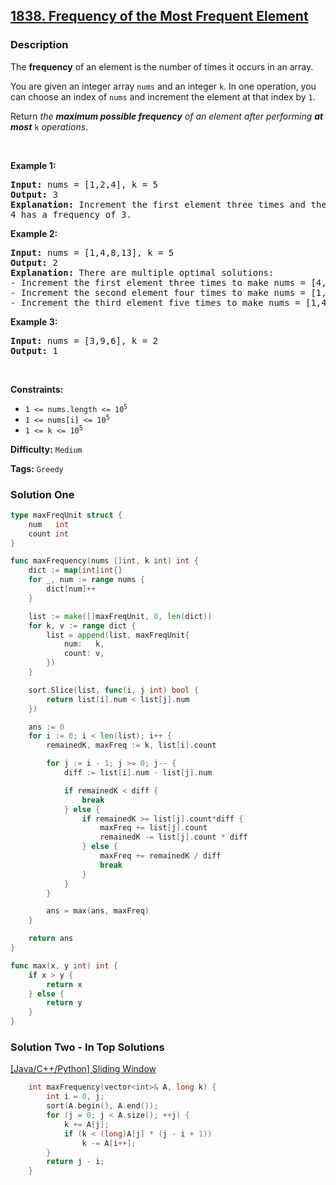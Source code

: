 ## [1838. Frequency of the Most Frequent Element](https://leetcode.com/problems/frequency-of-the-most-frequent-element/)

### Description

<p>The <strong>frequency</strong> of an element is the number of times it occurs in an array.</p>

<p>You are given an integer array <code>nums</code> and an integer <code>k</code>. In one operation, you can choose an index of <code>nums</code> and increment the element at that index by <code>1</code>.</p>

<p>Return <em>the <strong>maximum possible frequency</strong> of an element after performing <strong>at most</strong> </em><code>k</code><em> operations</em>.</p>

<p>&nbsp;</p>
<p><strong>Example 1:</strong></p>

<pre>
<strong>Input:</strong> nums = [1,2,4], k = 5
<strong>Output:</strong> 3<strong>
Explanation:</strong> Increment the first element three times and the second element two times to make nums = [4,4,4].
4 has a frequency of 3.</pre>

<p><strong>Example 2:</strong></p>

<pre>
<strong>Input:</strong> nums = [1,4,8,13], k = 5
<strong>Output:</strong> 2
<strong>Explanation:</strong> There are multiple optimal solutions:
- Increment the first element three times to make nums = [4,4,8,13]. 4 has a frequency of 2.
- Increment the second element four times to make nums = [1,8,8,13]. 8 has a frequency of 2.
- Increment the third element five times to make nums = [1,4,13,13]. 13 has a frequency of 2.
</pre>

<p><strong>Example 3:</strong></p>

<pre>
<strong>Input:</strong> nums = [3,9,6], k = 2
<strong>Output:</strong> 1
</pre>

<p>&nbsp;</p>
<p><strong>Constraints:</strong></p>

<ul>
	<li><code>1 &lt;= nums.length &lt;= 10<sup>5</sup></code></li>
	<li><code>1 &lt;= nums[i] &lt;= 10<sup>5</sup></code></li>
	<li><code>1 &lt;= k &lt;= 10<sup>5</sup></code></li>
</ul>

**Difficulty:** `Medium`

**Tags:** `Greedy`

### Solution One

```go
type maxFreqUnit struct {
	num   int
	count int
}

func maxFrequency(nums []int, k int) int {
	dict := map[int]int{}
	for _, num := range nums {
		dict[num]++
	}

	list := make([]maxFreqUnit, 0, len(dict))
	for k, v := range dict {
		list = append(list, maxFreqUnit{
			num:   k,
			count: v,
		})
	}

	sort.Slice(list, func(i, j int) bool {
		return list[i].num < list[j].num
	})

	ans := 0
	for i := 0; i < len(list); i++ {
		remainedK, maxFreq := k, list[i].count

		for j := i - 1; j >= 0; j-- {
			diff := list[i].num - list[j].num

			if remainedK < diff {
				break
			} else {
				if remainedK >= list[j].count*diff {
					maxFreq += list[j].count
					remainedK -= list[j].count * diff
				} else {
					maxFreq += remainedK / diff
					break
				}
			}
		}

		ans = max(ans, maxFreq)
	}

	return ans
}

func max(x, y int) int {
	if x > y {
		return x
	} else {
		return y
	}
}
```

### Solution Two - In Top Solutions

[[Java/C++/Python] Sliding Window](https://leetcode.com/problems/frequency-of-the-most-frequent-element/discuss/1175090/JavaC%2B%2BPython-Sliding-Window)

```cpp
    int maxFrequency(vector<int>& A, long k) {
        int i = 0, j;
        sort(A.begin(), A.end());
        for (j = 0; j < A.size(); ++j) {
            k += A[j];
            if (k < (long)A[j] * (j - i + 1))
                k -= A[i++];
        }
        return j - i;
    }
```
